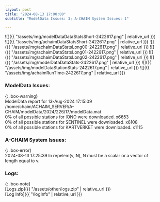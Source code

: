 ```yaml
---
layout: post
title: "2024-08-13 17:00:00"
subtitle: "ModelData Issues: 3; A-CHAIM System Issues: 1"

---
```


![]({{ "/assets/img/modelDataDataStatsShort-2422617.png" | relative_url }})
![]({{ "/assets/img/achaimDataStatsShort-2422617.png" | relative_url }})
![]({{ "/assets/img/achaimDataStatsLong00-2422617.png" | relative_url }})
![]({{ "/assets/img/achaimDataStatsLong01-2422617.png" | relative_url }})
![]({{ "/assets/img/achaimDataStatsLong02-2422617.png" | relative_url }})
![]({{ "/assets/img/modelDataDataStats-2422617.png" | relative_url }})
![]({{ "/assets/img/modelDataStationStats-2422617.png" | relative_url }})
![]({{ "/assets/img/achaimRunTime-2422617.png" | relative_url }})


### ModelData Issues:  
  
{: .box-warning}  
 ModelData report for 13-Aug-2024 17:15:09   
 /home/chaim/ACHAIM_SERVER/A-CHAIM/modelData/2024/226/17/modelData.mat   
 0% of all possible stations for IONO were downloaded. x6653   
 0% of all possible stations for SENTINEL were downloaded. x6108   
 0% of all possible stations for KARTVERKET were downloaded. x1115   
  
### A-CHAIM System Issues:  
  
{: .box-error}  
2024-08-13 17:25:39 In repelem(v, N), N must be a scalar or a vector of length equal to v.  

### Logs:  
  
{: .box-note}  
[Logs.zip]({{ "/assets/other/logs.zip" | relative_url }})  
[Log Info]({{ "/logInfo" | relative_url }})  
